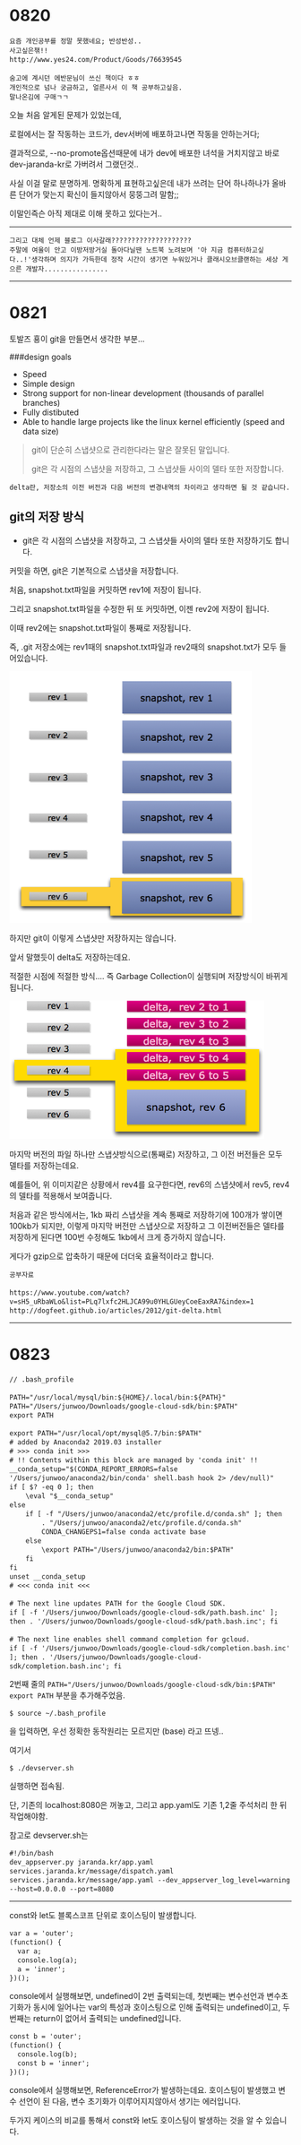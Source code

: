 # 0820

```
요즘 개인공부를 정말 못했네요; 반성반성..
사고싶은챆!!
http://www.yes24.com/Product/Goods/76639545

숨고에 계시던 에반문님이 쓰신 책이다 ㅎㅎ
개인적으로 넘나 궁금하고, 얼른사서 이 책 공부하고싶음.
말나온김에 구매ㄱㄱ
```



오늘 처음 알게된 문제가 있었는데,

로컬에서는 잘 작동하는 코드가, dev서버에 배포하고나면 작동을 안하는거다;

결과적으로, --no-promote옵션때문에 내가 dev에 배포한 녀석을 거치지않고 바로 dev-jaranda-kr로 가버려서 그랬던것..

사실 이걸 말로 분명하게. 명확하게 표현하고싶은데 내가 쓰려는 단어 하나하나가 올바른 단어가 맞는지 확신이 들지않아서 뭉뚱그려 말함;;

이말인즉슨 아직 제대로 이해 못하고 있다는거..

---

```
그리고 대체 언제 블로그 이사갈래????????????????????
주말에 여울이 안고 이방저방거실 돌아다닐땐 노트북 노려보며 '아 지금 컴퓨터하고싶다..!'생각하며 의지가 가득한데 정작 시간이 생기면 누워있거나 클래시오브클랜하는 세상 게으른 개발자................
```



---

# 0821



토발즈 횽이 git을 만들면서 생각한 부분...

###design goals

- Speed
- Simple design
- Strong support for non-linear development
  (thousands of parallel branches)
- Fully distibuted
- Able to handle large projects like the linux kernel efficiently
  (speed and data size)



> git이 단순히 스냅샷으로 관리한다라는 말은 잘못된 말입니다.
>
> git은 각 시점의 스냅샷을 저장하고, 그 스냅샷들 사이의 델타 또한 저장합니다.



```
delta란, 저장소의 이전 버전과 다음 버전의 변경내역의 차이라고 생각하면 될 것 같습니다.
```



## git의 저장 방식

- git은 각 시점의 스냅샷을 저장하고, 그 스냅샷들 사이의 델타 또한 저장하기도 합니다.



커밋을 하면, git은 기본적으로 스냅샷을 저장합니다.

처음, snapshot.txt파일을 커밋하면 rev1에 저장이 됩니다.

그리고 snapshot.txt파일을 수정한 뒤 또 커밋하면, 이젠 rev2에 저장이 됩니다.

이때 rev2에는 snapshot.txt파일이 통째로 저장됩니다.

즉, .git 저장소에는 rev1때의 snapshot.txt파일과 rev2때의 snapshot.txt가 모두 들어있습니다.

![git1](../pic/git1.png)



하지만 git이 이렇게 스냅샷만 저장하지는 않습니다.

앞서 말했듯이 delta도 저장하는데요.

적절한 시점에 적절한 방식.... 즉 Garbage Collection이 실행되며 저장방식이 바뀌게 됩니다.

![git2](../pic/git2.png)



마지막 버전의 파일 하나만 스냅샷방식으로(통째로) 저장하고, 그 이전 버전들은 모두 델타를 저장하는데요.

예를들어, 위 이미지같은 상황에서 rev4를 요구한다면, rev6의 스냅샷에서 rev5, rev4의 델타를 적용해서 보여줍니다.



처음과 같은 방식에서는, 1kb 짜리 스냅샷을 계속 통째로 저장하기에 100개가 쌓이면 100kb가 되지만, 이렇게 마지막 버전만 스냅샷으로 저장하고 그 이전버전들은 델타를 저장하게 된다면 100번 수정해도 1kb에서 크게 증가하지 않습니다.

게다가 gzip으로 압축하기 때문에 더더욱 효율적이라고 합니다.



```
공부자료

https://www.youtube.com/watch?v=sH5_uRbaWLo&list=PLq7lxfc2HLJCA99u0YHLGUeyCoeEaxRA7&index=1
http://dogfeet.github.io/articles/2012/git-delta.html
```



---



# 0823

```
// .bash_profile

PATH="/usr/local/mysql/bin:${HOME}/.local/bin:${PATH}"
PATH="/Users/junwoo/Downloads/google-cloud-sdk/bin:$PATH"
export PATH

export PATH="/usr/local/opt/mysql@5.7/bin:$PATH"
# added by Anaconda2 2019.03 installer
# >>> conda init >>>
# !! Contents within this block are managed by 'conda init' !!
__conda_setup="$(CONDA_REPORT_ERRORS=false '/Users/junwoo/anaconda2/bin/conda' shell.bash hook 2> /dev/null)"
if [ $? -eq 0 ]; then
    \eval "$__conda_setup"
else
    if [ -f "/Users/junwoo/anaconda2/etc/profile.d/conda.sh" ]; then
        . "/Users/junwoo/anaconda2/etc/profile.d/conda.sh"
        CONDA_CHANGEPS1=false conda activate base
    else
        \export PATH="/Users/junwoo/anaconda2/bin:$PATH"
    fi
fi
unset __conda_setup
# <<< conda init <<<

# The next line updates PATH for the Google Cloud SDK.
if [ -f '/Users/junwoo/Downloads/google-cloud-sdk/path.bash.inc' ]; then . '/Users/junwoo/Downloads/google-cloud-sdk/path.bash.inc'; fi

# The next line enables shell command completion for gcloud.
if [ -f '/Users/junwoo/Downloads/google-cloud-sdk/completion.bash.inc' ]; then . '/Users/junwoo/Downloads/google-cloud-sdk/completion.bash.inc'; fi
```

2번째 줄의 `PATH="/Users/junwoo/Downloads/google-cloud-sdk/bin:$PATH"
export PATH` 부분을 추가해주었음.

```
$ source ~/.bash_profile
```

을 입력하면, 우선 정확한 동작원리는 모르지만 (base) 라고 뜨넹..

여기서

```
$ ./devserver.sh
```

실행하면 접속됨.

단, 기존의 localhost:8080은 꺼놓고, 그리고 app.yaml도 기존 1,2줄 주석처리 한 뒤 작업해야함.

참고로 devserver.sh는

```
#!/bin/bash
dev_appserver.py jaranda.kr/app.yaml services.jaranda.kr/message/dispatch.yaml services.jaranda.kr/message/app.yaml --dev_appserver_log_level=warning --host=0.0.0.0 --port=8080
```



---

const와 let도 블록스코프 단위로 호이스팅이 발생합니다.

```
var a = 'outer';
(function() {
  var a;
  console.log(a);
  a = 'inner';
})();
```

console에서 실행해보면, undefined이 2번 출력되는데,
첫번째는 변수선언과 변수초기화가 동시에 일어나는 var의 특성과 호이스팅으로 인해 출력되는 undefined이고,
두번째는 return이 없어서 출력되는 undefined입니다.

```
const b = 'outer';
(function() {
  console.log(b);
  const b = 'inner';
})();
```

console에서 실행해보면, ReferenceError가 발생하는데요.
호이스팅이 발생했고 변수 선언이 된 다음, 변수 초기화가 이루어지지않아서 생기는 에러입니다.

두가지 케이스의 비교를 통해서 const와 let도 호이스팅이 발생하는 것을 알 수 있습니다.